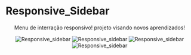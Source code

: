 # Responsive_Sidebar

<p align="center">
  Menu de interração responsivo!
projeto visando novos aprendizados!
</p>

<p align="center">
<img src="https://i.pinimg.com/originals/b7/f3/cb/b7f3cbb39bdf3e2a9c0181ca98f26abc.jpg" alt="Responsive_sidebar" width"250">
<img src="https://i.pinimg.com/originals/75/53/54/7553543c4bc3d82ec56b83cad9da5826.jpg" alt="Responsive_sidebar" width"250">
<img src="https://i.pinimg.com/originals/67/8c/a5/678ca5b4801ef87f5077003df8fae2ee.jpg" alt="Responsive_sidebar" width"250">
<img src="https://i.pinimg.com/originals/4a/b0/1a/4ab01a65c2036562b8449814784bf34b.jpg" alt="Responsive_sidebar" width"250">
</p>
